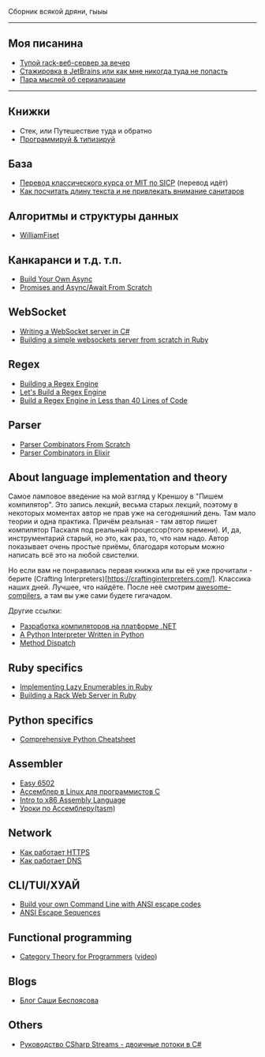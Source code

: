 Cборник всякой дряни, гыыы

---

## Моя писанина

- [Тупой rack-веб-сервер за вечер](https://oldsitekatkitkat.netlify.app/posts/tiny-rack-web-server-in-ruby)
- [Стажировка в JetBrains или как мне никогда туда не попасть](https://oldsitekatkitkat.netlify.app/posts/jetbrains-test)
- [Пара мыслей об сериализации](https://katkitkat.ru/posts/a-couple-of-thoughts-on-serialization/)

---

## Книжки

- Стек, или Путешествие туда и обратно
- [Программируй & типизируй](https://habr.com/ru/company/piter/blog/554652/?ysclid=l5ec1blp1a670143912)

## База

- [Перевод классического курса от MIT по SICP](https://youtube.com/playlist?list=PLc6AqfeLgwzPPK1H3XV1Wfb_CGvT6sXkC) (перевод идёт)
- [Как посчитать длину текста и не привлекать внимание санитаров](https://habr.com/ru/company/avito/blog/675586/?ysclid=l5faqkste4597088160)

## Алгоритмы и структуры данных

- [WilliamFiset](https://www.youtube.com/c/WilliamFiset-videos/playlists)

## Канкаранси и т.д. т.п.

- [Build Your Own Async](https://youtu.be/Y4Gt3Xjd7G8)
- [Promises and Async/Await From Scratch](https://youtube.com/playlist?list=PLP29wDx6QmW7IaD762Rf_Awfr1Wxz0Amq)

## WebSocket

- [Writing a WebSocket server in C#](https://developer.mozilla.org/en-US/docs/Web/API/WebSockets_API/Writing_WebSocket_server)
- [Building a simple websockets server from scratch in Ruby](https://www.honeybadger.io/blog/building-a-simple-websockets-server-from-scratch-in-ruby/)

## Regex

- [Building a Regex Engine](https://www.abstractsyntaxseed.com/tags/regex-engine)
- [Let's Build a Regex Engine](https://kean.blog/post/lets-build-regex)
- [Build a Regex Engine in Less than 40 Lines of Code](https://nickdrane.com/build-your-own-regex/)

## Parser

- [Parser Combinators From Scratch](https://youtube.com/playlist?list=PLP29wDx6QmW5yfO1LAgO8kU3aQEj8SIrU)
- [Parser Combinators in Elixir](https://serokell.io/blog/parser-combinators-in-elixir)

## About language implementation and theory

Самое ламповое введение на мой взгляд у Креншоу в "Пишем компилятор". Это запись лекций, весьма старых лекций, поэтому в некоторых моментах автор не прав уже на сегодняшний день. Там мало теории и одна практика. Причём реальная - там автор пишет компилятор Паскаля под реальный процессор(того времени). И, да, инструментарий старый, но это, как раз, то, что нам надо. Автор показывает очень простые приёмы, благодаря которым можно написать всё это на любой свистелки.

Но если вам не понравилась первая книжка или вы её уже прочитали - берите (Crafting Interpreters)[https://craftinginterpreters.com/]. Классика наших дней. Лучшее, что найдёте. После неё смотрим [awesome-compilers](https://github.com/aalhour/awesome-compilers#books), а там вы уже сами будете гигачадом. 

Другие ссылки:
- [Разработка компиляторов на платформе .NET](file:///C:/Users/utop/Downloads/Telegram%20Desktop/comp_dot-net.pdf)
- [A Python Interpreter Written in Python](https://www.aosabook.org/en/500L/a-python-interpreter-written-in-python.html)
- [Method Dispatch](https://habr.com/ru/post/673400/)

## Ruby specifics

- [Implementing Lazy Enumerables in Ruby](https://www.sitepoint.com/implementing-lazy-enumerables-in-ruby/)
- [Building a Rack Web Server in Ruby](https://ksylvest.com/posts/2016-10-04/building-a-rack-web-server-in-ruby)

## Python specifics

- [Comprehensive Python Cheatsheet](https://gto76.github.io/python-cheatsheet/?fbclid=IwAR0vfi1O7OV6ly-GJuO_Sgs-9yQOHs_jRJ_ttCF5mCs0pJ2dRE6WVZC_-J8)

## Assembler

- [Easy 6502](http://skilldrick.github.io/easy6502/)
- [Ассемблер в Linux для программистов C](https://ru.wikibooks.org/wiki/%D0%90%D1%81%D1%81%D0%B5%D0%BC%D0%B1%D0%BB%D0%B5%D1%80_%D0%B2_Linux_%D0%B4%D0%BB%D1%8F_%D0%BF%D1%80%D0%BE%D0%B3%D1%80%D0%B0%D0%BC%D0%BC%D0%B8%D1%81%D1%82%D0%BE%D0%B2_C)
- [Intro to x86 Assembly Language](https://www.youtube.com/watch?v=wLXIWKUWpSs&list=PLmxT2pVYo5LB5EzTPZGfFN0c2GDiSXgQe)
- [Уроки по Ассемблеру(tasm)](https://youtube.com/playlist?list=PLBIoB20sXBuQvzFT3Pxp0mFKWMG7x5vea)

## Network

- [Как работает HTTPS](https://howhttps.works/ru/)
- [Как работает DNS](https://howdns.works/)

## CLI/TUI/ХУАЙ

- [Build your own Command Line with ANSI escape codes](https://www.lihaoyi.com/post/BuildyourownCommandLinewithANSIescapecodes.html)
- [ANSI Escape Sequences](https://gist.github.com/fnky/458719343aabd01cfb17a3a4f7296797)

## Functional programming

- [Category Theory for Programmers](https://github.com/hmemcpy/milewski-ctfp-pdf) ([video](https://youtube.com/playlist?list=PLVFrD1dmDdvcjCQDPhExqP56jqxp0Ssn))

## Blogs

- [Блог Саши Беспоясова](https://bespoyasov.ru/blog/)

## Others

- [Руководство CSharp Streams - двоичные потоки в C#](https://betacode.net/10535/csharp-binary-streams)
